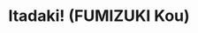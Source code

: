--- 
title: "Itadaki! (FUMIZUKI Kou)"
publishdate: "2019-6-11T16:48:46+02:00"
src: "https://365manga.net/manga/itadaki-fumizuki-kou"
image: "https://data.365manga.net/images/thumbnails/16101-itadaki-fumizuki-kou.jpg"
description: "Tateyama Sukai has just transferred into a high school filled with 'princesses' from wealthy and influential families. In her search for club activites that appeal to her love of physical activity, she comes across a mountain climbing club, and finds herself drawn into the world steep ascents under the open sky."
---